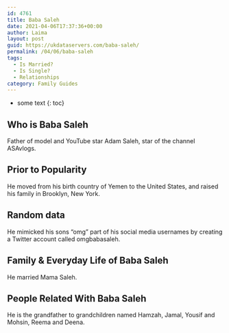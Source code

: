 ```yaml
---
id: 4761
title: Baba Saleh
date: 2021-04-06T17:37:36+00:00
author: Laima
layout: post
guid: https://ukdataservers.com/baba-saleh/
permalink: /04/06/baba-saleh
tags:
  - Is Married?
  - Is Single?
  - Relationships
category: Family Guides
---
```


* some text
{: toc}


## Who is Baba Saleh
                  
                  
                  
Father of model and YouTube star Adam Saleh, star of the channel ASAvlogs.
                  
              
            
              
            
                
                
                
## Prior to Popularity
                  
                  
                  
He moved from his birth country of Yemen to the United States, and raised his family in Brooklyn, New York.
                  
              
            
              
            
                
                
                
## Random data
                  
                  
                  
He mimicked his sons &#8220;omg&#8221; part of his social media usernames by creating a Twitter account called omgbabasaleh.
                  
              
            
              
            
                
                
                
## Family & Everyday Life of Baba Saleh
                  
                  
                  
He married Mama Saleh.
                  
              
            
              
            
                
                
                
## People Related With Baba Saleh
                  
                  
                  
He is the grandfather to grandchildren named Hamzah, Jamal, Yousif and Mohsin, Reema and Deena.
                  
              
            
              
            
                
              
            
              
              
            
            
              
            
          
          
          